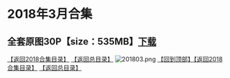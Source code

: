 # 2018年3月合集
## 全套原图30P【size：535MB】[下载](https://474b.com/file/25713053-435035398)
[【返回2018合集目录】](/2018年VIP作品合集/README.md)
[【返回总目录】](/README.md)
![201803.png](https://www.nsaimg.com/2020/04/02/5e85ad2b6f6dd.png)
[【回到顶部】](#readme)[【返回2018合集目录】](/2018年VIP作品合集/README.md)
[【返回总目录】](/README.md)

